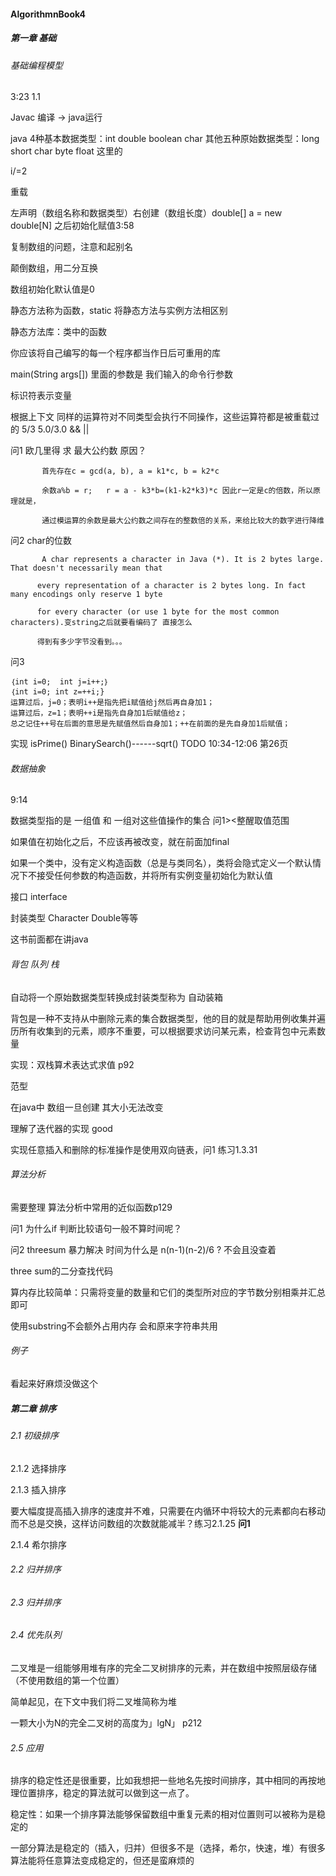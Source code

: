 #### AlgorithmnBook4
##### 第一章 基础

###### 基础编程模型

3:23  1.1

Javac 编译  -> java运行

java 4种基本数据类型：int double boolean char   其他五种原始数据类型：long short char byte float 这里的

i/=2 

重载

左声明（数组名称和数据类型）右创建（数组长度）double[] a = new double[N]   之后初始化赋值3:58

复制数组的问题，注意和起别名

颠倒数组，用二分互换

数组初始化默认值是0

静态方法称为函数，static 将静态方法与实例方法相区别

静态方法库：类中的函数

你应该将自己编写的每一个程序都当作日后可重用的库

main(String args[]) 里面的参数是 我们输入的命令行参数

标识符表示变量

根据上下文 同样的运算符对不同类型会执行不同操作，这些运算符都是被重载过的 5/3 5.0/3.0 && ||


 问1    欧几里得 求 最大公约数 原因？      

           首先存在c = gcd(a, b), a = k1*c, b = k2*c

           余数a%b = r;   r = a - k3*b=(k1-k2*k3)*c 因此r一定是c的倍数，所以原理就是，

           通过模运算的余数是最大公约数之间存在的整数倍的关系，来给比较大的数字进行降维

问2     char的位数

           A char represents a character in Java (*). It is 2 bytes large. That doesn't necessarily mean that 

          every representation of a character is 2 bytes long. In fact many encodings only reserve 1 byte 

          for every character (or use 1 byte for the most common characters).变string之后就要看编码了 直接怎么 

          得到有多少字节没看到。。。

问3

    ｛int i=0;  int j=i++;｝
    ｛int i=0; int z=++i;}
    运算过后，j=0；表明i++是指先把i赋值给j然后再自身加1；
    运算过后，z=1；表明++i是指先自身加1后赋值给z；
    总之记住++号在后面的意思是先赋值然后自身加1；++在前面的是先自身加1后赋值；

实现  isPrime() BinarySearch()------sqrt() TODO 10:34-12:06   第26页

###### 数据抽象

9:14

数据类型指的是 一组值 和 一组对这些值操作的集合  问1><整醒取值范围

如果值在初始化之后，不应该再被改变，就在前面加final

如果一个类中，没有定义构造函数（总是与类同名），类将会隐式定义一个默认情况下不接受任何参数的构造函数，并将所有实例变量初始化为默认值

接口 interface

封装类型 Character Double等等

这书前面都在讲java

###### 背包 队列 栈

自动将一个原始数据类型转换成封装类型称为 自动装箱

背包是一种不支持从中删除元素的集合数据类型，他的目的就是帮助用例收集并遍历所有收集到的元素，顺序不重要，可以根据要求访问某元素，检查背包中元素数量

实现：双栈算术表达式求值 p92

范型

在java中 数组一旦创建 其大小无法改变

理解了迭代器的实现 good 

实现任意插入和删除的标准操作是使用双向链表，问1 练习1.3.31 

###### 算法分析

需要整理   算法分析中常用的近似函数p129

问1 为什么if 判断比较语句一般不算时间呢？

问2 threesum 暴力解决  时间为什么是 n(n-1)(n-2)/6 ? 不会且没查着 

three sum的二分查找代码 

算内存比较简单：只需将变量的数量和它们的类型所对应的字节数分别相乘并汇总即可

使用substring不会额外占用内存 会和原来字符串共用

###### 例子

看起来好麻烦没做这个



##### 第二章 排序

###### 2.1 初级排序

2.1.2 选择排序

2.1.3 插入排序

要大幅度提高插入排序的速度并不难，只需要在内循环中将较大的元素都向右移动 而不总是交换，这样访问数组的次数就能减半？练习2.1.25     **问1**

2.1.4 希尔排序

###### 2.2 归并排序

###### 2.3 归并排序

###### 2.4 优先队列

二叉堆是一组能够用堆有序的完全二叉树排序的元素，并在数组中按照层级存储（不使用数组的第一个位置）

简单起见，在下文中我们将二叉堆简称为堆

一颗大小为N的完全二叉树的高度为」lgN」 p212

###### 2.5 应用
排序的稳定性还是很重要，比如我想把一些地名先按时间排序，其中相同的再按地理位置排序，稳定的算法就可以做到这一点了。

稳定性：如果一个排序算法能够保留数组中重复元素的相对位置则可以被称为是稳定的

一部分算法是稳定的（插入，归并）但很多不是（选择，希尔，快速，堆）有很多算法能将任意算法变成稳定的，但还是蛮麻烦的














